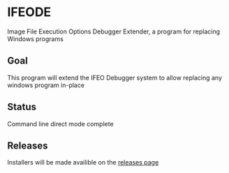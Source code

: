 # IFEODE
Image File Execution Options Debugger Extender, a program for replacing Windows programs
## Goal
This program will extend the IFEO Debugger system to allow replacing any windows program in-place
## Status
Command line direct mode complete
## Releases
Installers will be made availible on the [releases page](https://github.com/josephsmendoza/IFEODE/releases)
